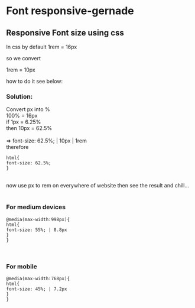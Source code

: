 # Font responsive-gernade

## Responsive Font size using css

In css by default 1rem = 16px

so we convert

1rem = 10px  

how to do it see below: <br />

### Solution:<br />
Convert px into % <br />
100% = 16px <br />
if 1px = 6.25% <br />
then 10px = 62.5% 
<br /><br />
=> font-size: 62.5%; | 10px | 1rem  
therefore <br />
```
html{ 
font-size: 62.5%; 
}
```
<br />
now use px to rem on everywhere of website then see the result and chill...<br /><br />

### For medium devices<br />
```
@media(max-width:998px){
html{
font-size: 55%; | 8.8px
}
}
```
<br />

### For mobile 

```
@media(max-width:768px){
html{
font-size: 45%; | 7.2px
}
}
```
